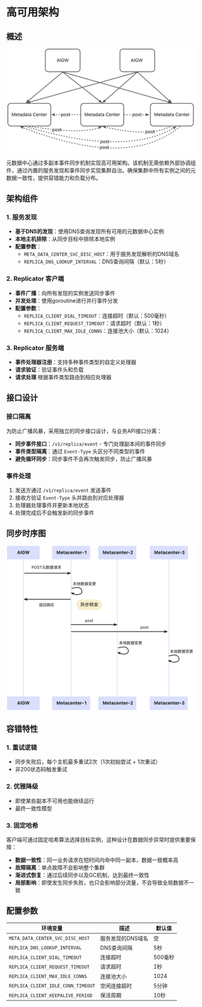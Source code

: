 # 高可用架构

## 概述

[![高可用架构](../images/high_availability.png)](../images/high_availability.png)

元数据中心通过多副本事件同步机制实现高可用架构。该机制无需依赖外部协调组件，通过内置的服务发现和事件同步实现集群自治。确保集群中所有实例之间的元数据一致性，提供容错能力和负载分布。

## 架构组件

### 1. 服务发现
- **基于DNS的发现**：使用DNS查询发现所有可用的元数据中心实例
- **本地主机排除**：从同步目标中排除本地实例
- **配置参数**：
  - `META_DATA_CENTER_SVC_DISC_HOST`：用于服务发现解析的DNS域名
  - `REPLICA_DNS_LOOKUP_INTERVAL`：DNS查询间隔（默认：5秒）

### 2. Replicator 客户端
- **事件广播**：向所有发现的实例发送同步事件
- **并发处理**：使用goroutine进行并行事件分发
- **配置参数**：
  - `REPLICA_CLIENT_DIAL_TIMEOUT`：连接超时（默认：500毫秒）
  - `REPLICA_CLIENT_REQUEST_TIMEOUT`：请求超时（默认：1秒）
  - `REPLICA_CLIENT_MAX_IDLE_CONNS`：连接池大小（默认：1024）

### 3. Replicator 服务端
- **事件处理器注册**：支持多种事件类型的自定义处理器
- **请求验证**：验证事件头和负载
- **请求处理** 根据事件类型路由到相应处理器

## 接口设计

### 接口隔离
为防止广播风暴，采用独立的同步接口设计，与业务API接口分离：
- **同步事件接口**：`/v1/replica/event` - 专门处理副本间的事件同步
- **事件类型隔离**：通过 `Event-Type` 头区分不同类型的事件
- **避免循环同步**：同步事件不会再次触发同步，防止广播风暴

### 事件处理
1. 发送方通过 `/v1/replica/event` 发送事件
2. 接收方验证 `Event-Type` 头并路由到对应处理器
3. 处理器处理事件并更新本地状态
4. 处理完成后不会触发新的同步事件

## 同步时序图
[![sequence diagram](../images/sequence_diagram.png)](../images/sequence_diagram.png)

## 容错特性

### 1. 重试逻辑
- 同步失败后，每个主机最多重试2次（1次初始尝试 + 1次重试）
- 非200状态码触发重试

### 2. 优雅降级
- 即使某些副本不可用也能继续运行
- 最终一致性模型

### 3. 固定哈希
客户端可通过固定哈希算法选择目标实例，这种设计在数据同步异常时提供重要保障：
- **数据一致性**：同一业务请求在短时间内命中同一副本，数据一致概率高
- **故障隔离**：单点故障不会影响整个集群
- **渐进式恢复**：通过后续同步以及GC机制，达到最终一致性
- **局部影响**：即使发生同步失败，也只会影响部分流量，不会导致全局数据不一致

## 配置参数

| 环境变量                               | 描述         | 默认值   |
|------------------------------------|------------|-------|
| `META_DATA_CENTER_SVC_DISC_HOST`   | 服务发现的DNS域名 | 空     |
| `REPLICA_DNS_LOOKUP_INTERVAL`      | DNS查询间隔    | 5秒    |
| `REPLICA_CLIENT_DIAL_TIMEOUT`      | 连接超时       | 500毫秒 |
| `REPLICA_CLIENT_REQUEST_TIMEOUT`   | 请求超时       | 1秒    |
| `REPLICA_CLIENT_MAX_IDLE_CONNS`    | 连接池大小      | 1024  |
| `REPLICA_CLIENT_IDLE_CONN_TIMEOUT` | 空闲连接超时     | 5分钟   |
| `REPLICA_CLIENT_KEEPALIVE_PERIOD`  | 保活周期       | 10秒   |

